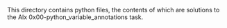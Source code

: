 This directory contains python files, the contents of which are solutions to the Alx 0x00-python_variable_annotations task.